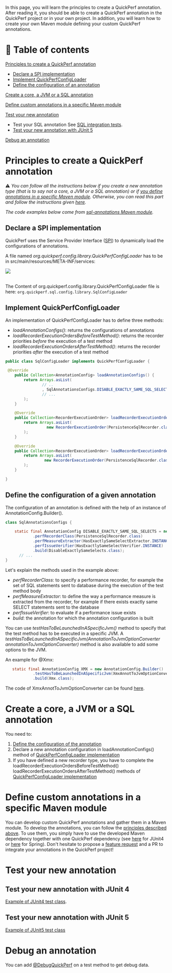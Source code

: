 In this page, you will learn the principles to create a QuickPerf annotation. After reading it, you should be able to create a QuickPerf annotation in the QuickPerf project or in your own project. In addition, you will learn how to create your own Maven module defining your custom QuickPerf annotations.

# 🚩 Table of contents
[Principles to create a QuickPerf annotation](#Principles-to-create-a-QuickPerf-annotation)
* [Declare a SPI implementation](#Declare-a-SPI-implementation)
* [Implement QuickPerfConfigLoader](#Implement-QuickPerfConfigLoader)
* [Define the configuration of an annotation](#Define-the-configuration-of-a-given-annotation)

[Create a core, a JVM or a SQL annotation](#Create-a-core-a-JVM-or-a-SQL-annotation)

[Define custom annotations in a specific Maven module](#Define-custom-annotations-in-a-specific-Maven-module)

[Test your new annotation](#Test-your-new-annotation)
* Test your SQL annotation
  See [SQL integration tests](https://github.com/quick-perf/quickperf/tree/master/sql/sql-integration-test/src/test/java).
* [Test your new annotation with JUnit 5](#Test-your-new-annotation-with-JUnit-5)

[Debug an annotation](#Debug-an-annotation)

# Principles to create a QuickPerf annotation

⚠️ *You can follow all the instructions below if you create a new annotation type (that is to say not a core, a JVM or a SQL annotation) or if [you define annotations in a specific Maven module](#Define-custom-annotations-in-a-specific-Maven-module). Otherwise, you can read this part and follow the instructions given [here](#Create-a-core-a-JVM-or-a-SQL-annotation).*

*The code examples below come from [sql-annotations Maven module](https://github.com/quick-perf/quickperf/tree/master/sql-annotations).*

## Declare a SPI implementation
QuickPerf uses the Service Provider Interface ([SPI](https://docs.oracle.com/javase/tutorial/sound/SPI-intro.html)) to dynamically load the configurations of annotations.

A file named *org.quickperf.config.library.QuickPerfConfigLoader* has to be in src/main/resources/META-INF/services:

<img src="https://github.com/quick-perf/doc/blob/master/doc/images/QuickPerfConfigLoader.png">
<br><br>

The Content of org.quickperf.config.library.QuickPerfConfigLoader file is here: ```org.quickperf.sql.config.library.SqlConfigLoader```

## Implement QuickPerfConfigLoader

An implementation of QuickPerfConfigLoader has to define three methods:
* *loadAnnotationConfigs()*: returns the configurations of annotations
* *loadRecorderExecutionOrdersBeforeTestMethod()*: returns the recorder priorities *before* the execution of a test method
* *loadRecorderExecutionOrdersAfterTestMethod()*: returns the recorder priorities *after* the execution of a test method

```java
public class SqlConfigLoader implements QuickPerfConfigLoader {

 @Override
    public Collection<AnnotationConfig> loadAnnotationConfigs() {
        return Arrays.asList(
                // ..
                , SqlAnnotationsConfigs.DISABLE_EXACTLY_SAME_SQL_SELECTS
                // ...
        );
    }

    @Override
    public Collection<RecorderExecutionOrder> loadRecorderExecutionOrdersBeforeTestMethod() {
        return Arrays.asList(
                  new RecorderExecutionOrder(PersistenceSqlRecorder.class, 2000)
        );
    }

    @Override
    public Collection<RecorderExecutionOrder> loadRecorderExecutionOrdersAfterTestMethod() {
        return Arrays.asList(
                 new RecorderExecutionOrder(PersistenceSqlRecorder.class, 7000)
        );
    }

}
```

## Define the configuration of a given annotation
The configuration of an annotation is defined with the help of an instance of AnnotationConfig.Builder().

```java
class SqlAnnotationsConfigs {

	static final AnnotationConfig DISABLE_EXACTLY_SAME_SQL_SELECTS = new AnnotationConfig.Builder()
			.perfRecorderClass(PersistenceSqlRecorder.class)
			.perfMeasureExtractor(HasExactlySameSelectExtractor.INSTANCE)
			.perfIssueVerifier(HasExactlySameSelectVerifier.INSTANCE)
			.build(DisableExactlySameSelects.class);
      // ...
}
```
Let's explain the methods used in the example above:
* *perfRecorderClass*: to specify a performance recorder, for example the set of SQL statements sent to database during the execution of the test method body 
* *perfMeasureExtractor*: to define the way a performance measure is extracted from the recorder, for example if there exists exactly same SELECT statements sent to the database
* *perfIssueVerifier*: to evaluate if a performance issue exists
* *build*: the annotation for which the annotation configuration is built

You can use *testHasToBeLaunchedInASpecificJvm()* method to specify that the test method has to be executed in a specific JVM. A *testHasToBeLaunchedInASpecificJvm(AnnotationToJvmOptionConverter annotationToJvmOptionConverter)* method is also available to add some options to the JVM. 

An example for @Xmx:
```java
   static final AnnotationConfig XMX = new AnnotationConfig.Builder()
            .testHasToBeLaunchedInASpecificJvm(XmxAnnotToJvmOptionConverter.INSTANCE)
            .build(Xmx.class);
```
The code of XmxAnnotToJvmOptionConverter can be found [here](https://github.com/quick-perf/quickperf/blob/master/jvm-annotations/src/main/java/org/quickperf/jvm/config/library/XmxAnnotToJvmOptionConverter.java).

# Create a core, a JVM or a SQL annotation
You need to:
1) [Define the configuration of the annotation](#Define-the-configuration-of-a-given-annotation)
2) Declare a new annotation configuration in loadAnnotationConfigs() method of [QuickPerfConfigLoader implementation](#Implement-QuickPerfConfigLoader)
3) If you have defined a new recorder type, you have to complete the loadRecorderExecutionOrdersBeforeTestMethod()
loadRecorderExecutionOrdersAfterTestMethod() methods of [QuickPerfConfigLoader implementation](#Implement-QuickPerfConfigLoader)


# Define custom annotations in a specific Maven module
You can develop custom QuickPerf annotations and gather them in a Maven module. To develop the annotations, you can follow the [principles described above](#Principles-to-create-a-QuickPerf-annotation). To use them, you simply have to use the developed Maven dependency together with one QuickPerf dependency (see [here](https://github.com/quick-perf/doc/wiki/JUnit-4) for JUnit4 or [here](https://github.com/quick-perf/doc/wiki/Spring) for Spring). Don't hesitate to propose a [feature request](https://github.com/quick-perf/quickperf/issues/new?assignees=&labels=enhancement&template=feature_request.md&title=) and a PR to integrate your annotations in the QuickPerf project!


# Test your new annotation
## Test your new annotation with JUnit 4
[Example of JUnit4 test class](https://github.com/quick-perf/quickperf/blob/master/junit4-sql-test/src/test/java/org/quickperf/sql/DisableExactlySameSqlSelectJUnit4Test.java).

## Test your new annotation with JUnit 5
[Example of JUnit5 test class](https://github.com/quick-perf/quickperf/blob/master/junit5-sql-test/src/test/java/org/quickperf/sql/QuickPerfJUnit5SqlTest.java)

# Debug an annotation
You can add [@DebugQuickPerf](https://github.com/quick-perf/doc/wiki/Core-annotations#DebugQuickPerf) on a test method to get debug data.